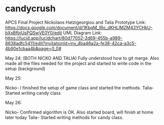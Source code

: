 # candycrush
APCS Final Project Nickolaos Hatzigeorgiou and Talia
Prototype Link: https://docs.google.com/document/d/1KbqM_IRo_dKHLlMZM43YCHkU-bXsBfbjUsPQSwVE0Y0/edit
UML Diagram Link: https://lucid.app/lucidchart/80d77052-2d69-455b-a989-8638adfc5411/edit?invitationId=inv_4ba46a2a-fe38-42ca-a3c5-4b90e1cbaa4b&page=0_0#


May 24: (BOTH NICKO AND TALIA) Fully understood how to git merge. Also made all the files needed for the project and started to write code in the setup (background)

May 25: 

Nicko- I finished the setup of game class and started the methods.
Talia- Started writing candy class

May 26:

Nicko- Confirmed algorithm is OK. Also started board, will finish at home later today
Talia- Started writing methods for candy class.

